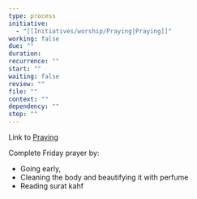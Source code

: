 ```yaml
---
type: process
initiative:
  - "[[Initiatives/worship/Praying|Praying]]"
working: false
due: ""
duration: 
recurrence: ""
start: ""
waiting: false
review: ""
file: ""
context: ""
dependency: ""
step: ""
---
```


Link to [Praying](Initiatives/worship/Praying.md)

Complete Friday prayer by:

* Going early,
* Cleaning the body and beautifying it with perfume
* Reading surat kahf
